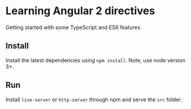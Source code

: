 # Learning Angular 2 directives

Getting started with some TypeScript and ES6 features.

## Install

Install the latest dependencies using `npm install`. Note, use node version 3+.

## Run

Install `live-server` or `http-server` through npm and serve the `src` folder.